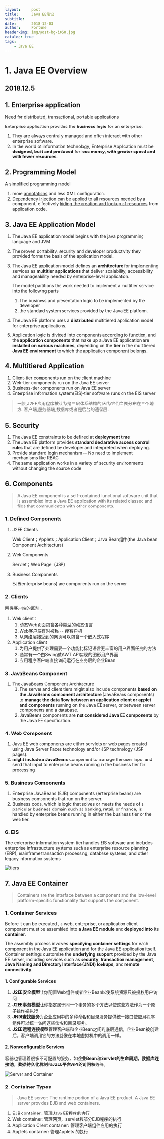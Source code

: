 ```yaml
---
layout:     post   				   
title:      Java EE笔记 				
subtitle:   
date:       2018-12-03				
author:     Fortune					
header-img: img/post-bg-iOS0.jpg 	
catalog: true 					
tags:								
    - Java EE
---
```


# 1. Java EE Overview

## 2018.12.5

## 1. Enterprise application

Need for distributed, transactional, portable applications

Enterprise application provides the **business logic** for an enterprise.

1. They are always centrally managed and often interact with other enterprise software.
2. In the world of information technology, Enterprise Application must be **designed, built and produced** for **less money, with greater speed and with fewer resources**.



## 2. Programming Model

A simplified programming model

1. more <u>annotations</u> and less XML configuration.
2. <u>Dependency injection</u> can be applied to all resources needed by a component, effectively <u>hiding the creation and lookup of resources</u> from application code.



## 3. Java EE Application Model

1. The Java EE application model begins with the java programming language and JVM

2. The proven portability, security and developer productivity they provided forms the basis of the application model.

3. The Java EE application model defines an **architecture** for implementing services as **multitier applications** that deliver scalability, accessibility and manageability needed by enterprise-level application.

   The model partitions the work needed to implement a multitier service into the 	following parts

   1. The business and presentation logic to be implemented by the developer
   2. the standard system services provided by the Java EE platform.

4. The Java EE platform uses a **distributed** multitiered application model for enterprise applications. 
5. Application logic is divided into components according to function, and the **application components** that make up a Java EE application are **installed on various machines**, depending on the **tier** in the multitiered **Java EE environment** to which the application component belongs.



## 4. Multitiered Application 

1. Client-tier components run on the client machine
2. Web-tier components run on the Java EE server
3. Business-tier components run on Java EE server
4. Enterprise information system(EIS)-tier software runs on the EIS server

> 一般,J2EE应用程序被认为是三层体系结构的,因为它们主要分布在三个地方. 客户端,服务器端,数据库或者是后台的遗留层.





## 5. Security

1. The Java EE constraints to be defined at **deployment time**
2. The Java EE platform provides **standard declarative access control rules** that are defined by developer and interpreted when deploying.
3. Provide standard login mechanism -- No need to implement mechanisms like RBAC
4. The same application works in a variety of security environments without changing the source code.

## 6. Components

> A Java EE component is a self-contained functional software unit that is assembled into a Java EE application with its related classed and files that communicates with other components.

### 1. Defined Components

1. J2EE Clients

   Web Client；Applets；Application Client；Java Bean组件(the Java bean Component Architecture)

2. Web Components

   Servlet；Web Page（JSP）

3. Business Components

   EJB(enterprise beans) are components run on the server

### 2. Clients

两类客户端的区别：

1. Web client：
   1. 动态Web页面包含各种类型的动态语言
   2. Web客户端有时被称 -- 瘦客户机
   3. 从网络层接受到的网页可以包含一个嵌入式程序
2. Application client
   1. 为用户提供了处理需要一个功能比标记语言更丰富的用户界面任务的方法
   2. 通常有一个由Swing或AWT API实现的图形用户界面
   3. 应用程序客户端直接访问运行在业务层的企业Bean

### 3. JavaBeans Component

1. The JavaBeans Component Architecture
   1. The server and client tiers might also include components **based on the JavaBeans component architecture** (JavaBeans components) to **manage the data flow between an application client or applet and components** running on the Java EE server, or between server components and a database.
   2. JavaBeans components are **not considered Java EE components** by the Java EE specification.

### 4. Web Component

1. Java EE web components are either servlets or web pages created using Java Server Faces technology and/or JSP technology (JSP pages).
2. **might include a JavaBeans** component to manage the user input and send that input to enterprise beans running in the business tier for processing

### 5. Business Components

1. Enterprise JavaBeans (EJB) components (enterprise beans) are business components that run on the server.
2. Business code, which is logic that solves or meets the needs of a particular business domain such as banking, retail, or finance, is handled by enterprise beans running in either the business tier or the web tier.



### 6. EIS

The enterprise information system tier handles EIS software and includes enterprise infrastructure systems such as enterprise resource planning (ERP), mainframe transaction processing, database systems, and other legacy information systems.

![tiers](https://raw.githubusercontent.com/NJUSSJ/NJUSSJ.github.io/master/post_image/Java%20EE/Tiers.png)

## 7. Java EE Container

> Containers are the interface between a component and the low-level platform-specific functionality that supports the component.



### 1. Container Services

Before it can be executed , a web, enterprise, or application client component must be assembled into **a Java EE module** and **deployed into** its **container**.

The assembly process involves **specifying container settings** for each component in the Java EE application and for the Java EE application itself. Container settings customize the **underlying support** provided by the Java EE server, including services such as **security**, **transaction management**, **Java Naming and Directory Interface (JNDI) lookups**, and **remote connectivity**.



#### 1. Configurable Services

1. **J2EE安全模型**让你配置Web组件或者企业Bean以使系统资源只被授权用户访问
2. **J2EE事务模型**让你指定属于同一个事务的多个方法以使这些方法作为一个原子操作被执行
3. **JNDI查找服务**为企业应用中的多种命名和目录服务提供统一接口使应用程序组件可以统一访问这些命名和目录服务。
4. **J2EE远程连接模型**管理客户端和企业Bean之间的底层通信。企业Bean被创建后，客户端调用它的方法就像在本地虚拟机中的调用一样。

#### 2. Nonconfigurable Services

容器也管理着很多不可配置的服务，如**企业Bean**和**Servlet的生命周期**，**数据库连接池**，**数据持久化机制**和**J2EE平台API的访问权**等等。

![Server and Container](https://raw.githubusercontent.com/NJUSSJ/NJUSSJ.github.io/master/post_image/Java%20EE/Server%20and%20Container.png)

### 2. Container Types

> Java EE server: The runtime portion of a Java EE product. A Java EE server provides EJB and web containers.

1. EJB container : 管理Java EE程序的执行
2. Web container: 管理网页，servlet和部分EJB程序的执行
3. Application Client container: 管理客户端组件应用的执行
4. Applets container: 管理Applets 的执行

